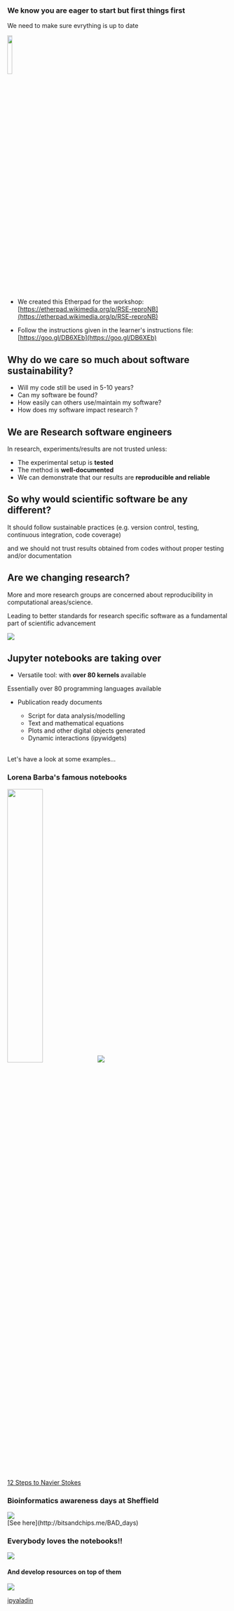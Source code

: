 ### <i class="fa fa-exclamation-triangle" aria-hidden="true"></i>  We know you are eager to start but first things first
We need to make sure evrything is up to date

<img src='../resources/docker.png' style='width:15%'/>



- We created this Etherpad for the workshop: [https://etherpad.wikimedia.org/p/RSE-reproNB](https://etherpad.wikimedia.org/p/RSE-reproNB)

- Follow the instructions given in the learner's instructions file: [https://goo.gl/DB6XEb](https://goo.gl/DB6XEb)



## Why do we care so much about software sustainability?

* Will my code still be used in 5-10 years? <!-- .element: class="fragment" -->
* Can my software be found? <!-- .element: class="fragment" -->
* How easily can others use/maintain my software? <!-- .element: class="fragment" -->
* How does my software impact <!-- .element: class="fragment" --> <accent-text> research</accent-text> ?



## We are <strong> Research</strong> software engineers
In research, experiments/results are not trusted unless:
- The experimental setup is <strong>tested</strong>
- The method is <strong> well-documented </strong>
- We can demonstrate that our results are <strong> reproducible  and reliable</strong>



## <display-text>So why would scientific software be any different?</display-text>
It should follow sustainable practices (e.g. version control, testing, continuous integration, code coverage)

and we should not trust results obtained from
codes without proper testing and/or documentation<!-- .element: class="fragment" -->



## Are we changing research?
More and more research groups are concerned about reproducibility
in computational areas/science.

<i class="fa fa-arrow-circle-down" aria-hidden="true"></i>

Leading to better standards for research specific software as a fundamental part of
scientific advancement<!-- .element: class="fragment" -->


<img src='../resources/BSBR.jpg'>



## Jupyter notebooks are taking over
<ul>
<li class='fragment'> Versatile tool: with <strong> over 80 kernels </strong>available</li>
</ul>

<div class='float_modal fragment'>
  <p class='modal_p'> Essentially over 80 programming languages available </p>
</div>

<ul class='fragment'>
<li> Publication ready documents </li>
<ul>
  <li> Script for data analysis/modelling <l/i>
  <li> Text and mathematical equations</li>
  <li> Plots and other digital objects generated</li>
  <li> Dynamic interactions (ipywidgets)</li>
</ul>
</ul>



<br>
<accent-text> Let's have a look at some examples...</accent-text>



### Lorena Barba's famous notebooks
<img src='../resources/lb1.PNG' style='width: 40%'>



<img src='../resources/lb2.PNG'>

[12 Steps to Navier Stokes](http://lorenabarba.com/blog/cfd-python-12-steps-to-navier-stokes/)



### Bioinformatics awareness days at Sheffield
<img src='../resources/bad_days.PNG'>
<br>[See here](http://bitsandchips.me/BAD_days)



### Everybody loves the notebooks!!
<img src='../resources/sanger.PNG'>



#### And develop resources on top of them
<img src='../resources/aladin.gif'>

[ipyaladin](https://github.com/cds-astro/ipyaladin)

